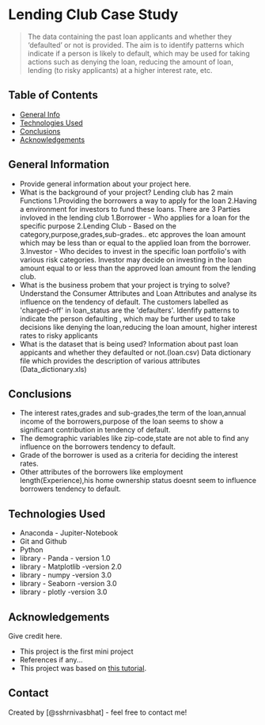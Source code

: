 # Lending Club Case Study
> The data containing the  past loan applicants and whether they ‘defaulted’ or not is provided.
>The aim is to identify patterns which indicate if a person is likely to default,
>which may be used for taking actions such as denying the loan, reducing the amount of loan,
>lending (to risky applicants) at a higher interest rate, etc.


## Table of Contents
* [General Info](#general-information)
* [Technologies Used](#technologies-used)
* [Conclusions](#conclusions)
* [Acknowledgements](#acknowledgements)

<!-- You can include any other section that is pertinent to your problem -->

## General Information
- Provide general information about your project here.
- What is the background of your project?
Lending club has 2 main Functions
1.Providing the borrowers a way to apply for the loan
2.Having a environment for investors to fund these loans.
There are 3 Parties invloved in the lending club
1.Borrower - Who applies for a loan for the specific purpose
2.Lending Club - Based on the category,purpose,grades,sub-grades.. etc approves the loan amount which may be less than or equal to the applied loan from the borrower.
3.Investor - Who decides to invest in the specific loan portfolio's with various risk categories. Investor may decide on investing in the loan amount equal to or less than the approved loan amount from the lending club.
- What is the business probem that your project is trying to solve?
Understand the Consumer Attributes and Loan Attributes and analyse its influence on the tendency of default. The customers labelled as 'charged-off' in loan_status are the 'defaulters'.
Idenfify patterns to indicate the person defaulting , which may be further used to take decisions like denying the loan,reducing the loan amount, higher interest rates to risky applicants
- What is the dataset that is being used?
Information about past loan appicants and whether they defaulted or not.(loan.csv)
Data dictionary file which provides the description of various attributes (Data_dictionary.xls)
<!-- You don't have to answer all the questions - just the ones relevant to your project. -->

## Conclusions
- The interest rates,grades and sub-grades,the term of the loan,annual income of the borrowers,purpose of the loan seems to show a significant contribution in tendency of default.
- The demographic variables like zip-code,state are not able to find any influence on the borrowers tendency to default.
- Grade of the borrower is used as a criteria for deciding the interest rates. 
- Other attributes of the borrowers like employment length(Experience),his home ownership status doesnt seem to influence borrowers tendency to default.

<!-- You don't have to answer all the questions - just the ones relevant to your project. -->


## Technologies Used
- Anaconda - Jupiter-Notebook
- Git and Github
- Python
- library - Panda  - version 1.0
- library - Matplotlib	 -version 2.0
- library - numpy -version 3.0
- library - Seaborn -version 3.0
- library - plotly -version 3.0


<!-- As the libraries versions keep on changing, it is recommended to mention the version of library used in this project -->

## Acknowledgements
Give credit here.
- This project is the first mini project 
- References if any...
- This project was based on [this tutorial](https://www.example.com).


## Contact
Created by [@sshrnivasbhat] - feel free to contact me!


<!-- Optional -->
<!-- ## License -->
<!-- This project is open source and available under the [... License](). -->

<!-- You don't have to include all sections - just the one's relevant to your project -->
